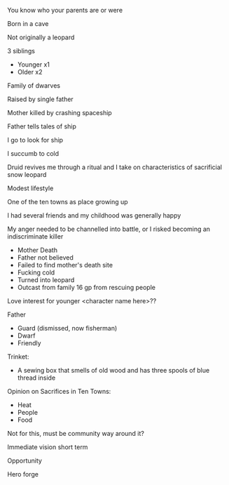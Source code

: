 
You know who your parents are or were

Born in a cave

Not originally a leopard

3 siblings
- Younger x1
- Older x2

Family of dwarves

Raised by single father

Mother killed by crashing spaceship

Father tells tales of ship

I go to look for ship

I succumb to cold

Druid revives me through a ritual and I take on characteristics of sacrificial snow leopard

Modest lifestyle

One of the ten towns as place growing up

I had several friends and my childhood was generally happy

My anger needed to be channelled into battle, or I risked becoming an indiscriminate killer
- Mother Death
- Father not believed
- Failed to find mother's death site
- Fucking cold
- Turned into leopard
- Outcast from family
16 gp from rescuing people

Love interest for younger \<character name here\>??

Father
- Guard (dismissed, now fisherman)
- Dwarf
- Friendly







Trinket:
- A sewing box that smells of old wood and has three spools of blue thread inside

Opinion on Sacrifices in Ten Towns:
- Heat
- People
- Food

Not for this, must be community way around it?

Immediate vision short term

Opportunity

Hero forge
